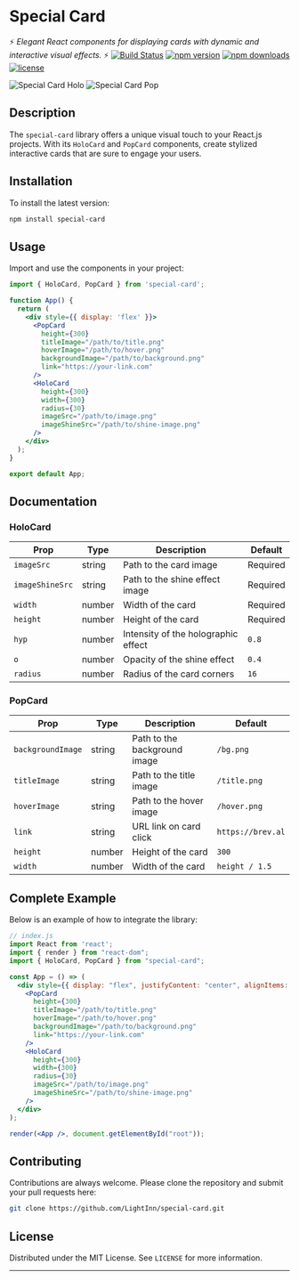 # Special Card

⚡ *Elegant React components for displaying cards with dynamic and interactive visual effects.* ⚡
[![Build Status](https://img.shields.io/travis/LightInn/special-card/master.svg?style=flat)](https://travis-ci.org/LightInn/special-card)
[![npm version](https://img.shields.io/npm/v/special-card.svg?style=flat)](https://www.npmjs.com/package/special-card)
[![npm downloads](https://img.shields.io/npm/dm/special-card.svg?style=flat)](https://www.npmjs.com/package/special-card)
[![license](https://img.shields.io/github/license/LightInn/special-card.svg?style=flat)](https://github.com/LightInn/special-card/blob/master/LICENSE.md) 

![Special Card Holo](/public/holo.gif "HoloCard Effect")
![Special Card Pop](/public/pop.gif "PopCard Effect")

## Description

The `special-card` library offers a unique visual touch to your React.js projects. With its `HoloCard` and `PopCard` components, create stylized interactive cards that are sure to engage your users.

## Installation

To install the latest version:

```sh
npm install special-card
```

## Usage

Import and use the components in your project:

```jsx
import { HoloCard, PopCard } from 'special-card';

function App() {
  return (
    <div style={{ display: 'flex' }}>
      <PopCard 
        height={300}
        titleImage="/path/to/title.png"
        hoverImage="/path/to/hover.png"
        backgroundImage="/path/to/background.png"
        link="https://your-link.com"
      />
      <HoloCard
        height={300}
        width={300}
        radius={30}
        imageSrc="/path/to/image.png"
        imageShineSrc="/path/to/shine-image.png"
      />
    </div>
  );
}

export default App;
```

## Documentation

### HoloCard

| Prop           | Type   | Description                           | Default       |
| -------------- | ------ | ------------------------------------- | ------------- |
| `imageSrc`     | string | Path to the card image                | Required      |
| `imageShineSrc`| string | Path to the shine effect image        | Required      |
| `width`        | number | Width of the card                     | Required      |
| `height`       | number | Height of the card                    | Required      |
| `hyp`          | number | Intensity of the holographic effect   | `0.8`         |
| `o`            | number | Opacity of the shine effect           | `0.4`         |
| `radius`       | number | Radius of the card corners            | `16`          |

### PopCard

| Prop             | Type   | Description                        | Default         |
| ---------------- | ------ | ---------------------------------- | --------------- |
| `backgroundImage`| string | Path to the background image       | `/bg.png`       |
| `titleImage`     | string | Path to the title image            | `/title.png`    |
| `hoverImage`     | string | Path to the hover image            | `/hover.png`    |
| `link`           | string | URL link on card click             | `https://brev.al`|
| `height`         | number | Height of the card                 | `300`           |
| `width`          | number | Width of the card                  | `height / 1.5`  |

## Complete Example

Below is an example of how to integrate the library:

```jsx
// index.js
import React from 'react';
import { render } from "react-dom";
import { HoloCard, PopCard } from "special-card";

const App = () => (
  <div style={{ display: "flex", justifyContent: "center", alignItems: "center" }}>
    <PopCard 
      height={300} 
      titleImage="/path/to/title.png"
      hoverImage="/path/to/hover.png"
      backgroundImage="/path/to/background.png"
      link="https://your-link.com"
    />
    <HoloCard
      height={300}
      width={300}
      radius={30}
      imageSrc="/path/to/image.png"
      imageShineSrc="/path/to/shine-image.png"
    />
  </div>
);

render(<App />, document.getElementById("root"));
```

## Contributing

Contributions are always welcome. Please clone the repository and submit your pull requests here:

```sh
git clone https://github.com/LightInn/special-card.git
```

## License

Distributed under the MIT License. See `LICENSE` for more information.

---


